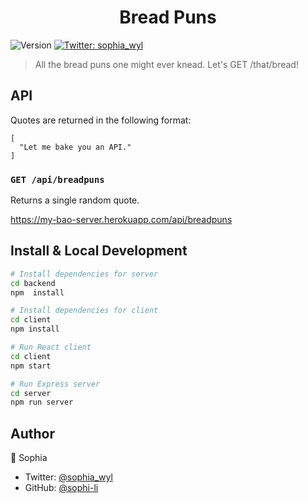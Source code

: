 <h1 align="center">Bread Puns </h1>
<p>
  <img alt="Version" src="https://img.shields.io/badge/version-1.0.0-blue.svg?cacheSeconds=2592000" />
  <a href="https://twitter.com/sophia_wyl">
    <img alt="Twitter: sophia_wyl" src="https://img.shields.io/twitter/follow/sophia_wyl.svg?style=social" target="_blank" />
  </a>
</p>

> All the bread puns one might ever knead. Let's GET /that/bread!

## API

Quotes are returned in the following format:

```
[
  "Let me bake you an API."
]
```

### `GET /api/breadpuns`

Returns a single random quote.

https://my-bao-server.herokuapp.com/api/breadpuns

## Install & Local Development

```sh
# Install dependencies for server
cd backend
npm  install

# Install dependencies for client
cd client
npm install

# Run React client
cd client
npm start

# Run Express server
cd server
npm run server
```

## Author

👤 Sophia

- Twitter: [@sophia_wyl](https://twitter.com/sophia_wyl)
- GitHub: [@sophi-li](https://github.com/sophi-li)
